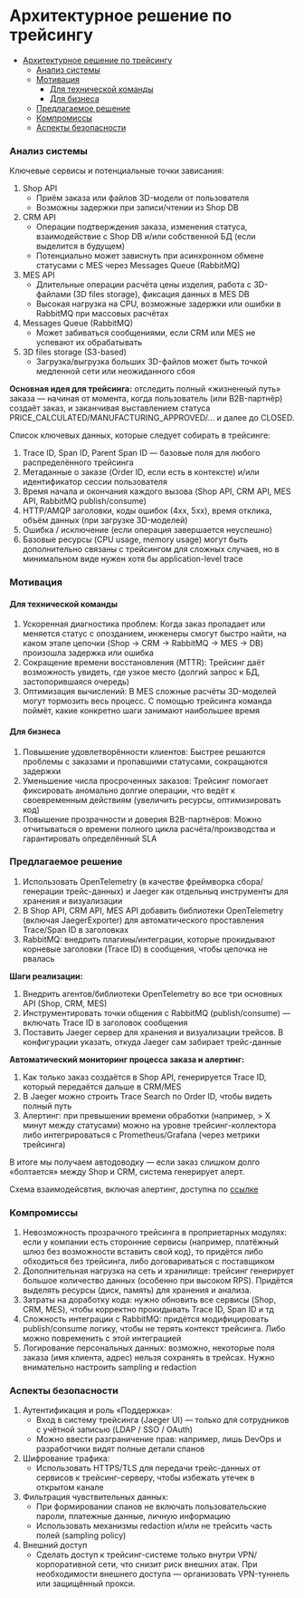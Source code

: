 # Архитектурное решение по трейсингу

- [Архитектурное решение по трейсингу](#архитектурное-решение-по-трейсингу)
    - [Анализ системы](#анализ-системы)
    - [Мотивация](#мотивация)
      - [Для технической команды](#для-технической-команды)
      - [Для бизнеса](#для-бизнеса)
    - [Предлагаемое решение](#предлагаемое-решение)
    - [Компромиссы](#компромиссы)
    - [Аспекты безопасности](#аспекты-безопасности)

### Анализ системы
Ключевые сервисы и потенциальные точки зависания:
1. Shop API
   - Приём заказа или файлов 3D-модели от пользователя
   - Возможны задержки при записи/чтении из Shop DB
2. CRM API
    - Операции подтверждения заказа, изменения статуса, взаимодействие с Shop DB и/или собственной БД (если выделится в будущем)
    - Потенциально может зависнуть при асинхронном обмене статусами с MES через Messages Queue (RabbitMQ)
3. MES API
   - Длительные операции расчёта цены изделия, работа с 3D-файлами (3D files storage), фиксация данных в MES DB
    - Высокая нагрузка на CPU, возможные задержки или ошибки в RabbitMQ при массовых расчётах
4. Messages Queue (RabbitMQ)
    - Может забиваться сообщениями, если CRM или MES не успевают их обрабатывать
5. 3D files storage (S3-based)
    - Загрузка/выгрузка больших 3D-файлов может быть точкой медленной сети или неожиданного сбоя

**Основная идея для трейсинга:** отследить полный «жизненный путь» заказа — начиная от момента, когда пользователь (или B2B-партнёр) создаёт заказ, и заканчивая выставлением статуса PRICE_CALCULATED/MANUFACTURING_APPROVED/... и далее до CLOSED.

Список ключевых данных, которые следует собирать в трейсинге:
1. Trace ID, Span ID, Parent Span ID — базовые поля для любого распределённого трейсинга
2. Метаданные о заказе (Order ID, если есть в контексте) и/или идентификатор сессии пользователя
3. Время начала и окончания каждого вызова (Shop API, CRM API, MES API, RabbitMQ publish/consume)
4. HTTP/AMQP заголовки, коды ошибок (4xx, 5xx), время отклика, объём данных (при загрузке 3D-моделей)
5. Ошибка / исключение (если операция завершается неуспешно)
6. Базовые ресурсы (CPU usage, memory usage) могут быть дополнительно связаны с трейсингом для сложных случаев, но в минимальном виде нужен хотя бы application-level trace

### Мотивация

#### Для технической команды
1. Ускоренная диагностика проблем: Когда заказ пропадает или меняется статус с опозданием, инженеры смогут быстро найти, на каком этапе цепочки (Shop → CRM → RabbitMQ → MES → DB) произошла задержка или ошибка
2. Сокращение времени восстановления (MTTR): Трейсинг даёт возможность увидеть, где узкое место (долгий запрос к БД, застопорившаяся очередь)
3. Оптимизация вычислений: В MES сложные расчёты 3D-моделей могут тормозить весь процесс. С помощью трейсинга команда поймёт, какие конкретно шаги занимают наибольшее время

#### Для бизнеса
1. Повышение удовлетворённости клиентов: Быстрее решаются проблемы с заказами и пропавшими статусами, сокращаются задержки
2. Уменьшение числа просроченных заказов: Трейсинг помогает фиксировать аномально долгие операции, что ведёт к своевременным действиям (увеличить ресурсы, оптимизировать код)
3. Повышение прозрачности и доверия B2B-партнёров: Можно отчитываться о времени полного цикла расчёта/производства и гарантировать определённый SLA

### Предлагаемое решение
1. Использовать OpenTelemetry (в качестве фреймворка сбора/генерации трейс-данных) и Jaeger как отдельныq инструменты для хранения и визуализации
2. В Shop API, CRM API, MES API добавить библиотеки OpenTelemetry (включая JaegerExporter) для автоматического проставления Trace/Span ID в заголовках
3. RabbitMQ: внедрить плагины/интеграции, которые прокидывают корневые заголовки (Trace ID) в сообщения, чтобы цепочка не рвалась

**Шаги реализации:**
1. Внедрить агентов/библиотеки OpenTelemetry во все три основных API (Shop, CRM, MES)
2. Инструментировать точки общения с RabbitMQ (publish/consume) — включать Trace ID в заголовок сообщения
3. Поставить Jaeger сервер для хранения и визуализации трейсов. В конфигурации указать, откуда Jaeger сам забирает трейс-данные

**Автоматический мониторинг процесса заказа и алертинг:**
1. Как только заказ создаётся в Shop API, генерируется Trace ID, который передаётся дальше в CRM/MES
2. В Jaeger можно строить Trace Search по Order ID, чтобы видеть полный путь
3. Алертинг: при превышении времени обработки (например, > X минут между статусами) можно на уровне трейсинг-коллектора либо интегрироваться с Prometheus/Grafana (через метрики трейсинга)

В итоге мы получаем автодоводку — если заказ слишком долго «болтается» между Shop и CRM, система генерирует алерт.

Схема взаимодейсвтия, включая алертинг, доступна по [ссылке](https://drive.google.com/file/d/1BLPll-I_Hu-SHWMi0AypVTMqXRWG7mZ8/view?usp=sharing)

### Компромиссы
1. Невозможность прозрачного трейсинга в проприетарных модулях: если у компании есть сторонние сервисы (например, платёжный шлюз без возможности вставить свой код), то придётся либо обходиться без трейсинга, либо договариваться с поставщиком
2. Дополнительная нагрузка на сеть и хранилище: трейсинг генерирует большое количество данных (особенно при высоком RPS). Придётся выделять ресурсы (диск, память) для хранения и анализа.
3. Затраты на доработку кода: нужно обновить все сервисы (Shop, CRM, MES), чтобы корректно прокидывать Trace ID, Span ID и тд
4. Сложность интеграции с RabbitMQ: придётся модифицировать publish/consume логику, чтобы не терять контекст трейсинга. Либо можно повременить с этой интеграцией
5. Логирование персональных данных: возможно, некоторые поля заказа (имя клиента, адрес) нельзя сохранять в трейсах. Нужно внимательно настроить sampling и redaction

### Аспекты безопасности
1. Аутентификация и роль «Поддержка»:
   - Вход в систему трейсинга (Jaeger UI) — только для сотрудников с учётной записью (LDAP / SSO / OAuth)
   - Можно ввести разграничение прав: например, лишь DevOps и разработчики видят полные детали спанов
2. Шифрование трафика:
    - Использовать HTTPS/TLS для передачи трейс-данных от сервисов к трейсинг-серверу, чтобы избежать утечек в открытом канале
3. Фильтрация чувствительных данных:
   - При формировании спанов не включать пользовательские пароли, платежные данные, личную информацию
   - Использовать механизмы redaction и/или не трейсить часть полей (sampling policy)
4. Внешний доступ
   - Сделать доступ к трейсинг-системе только внутри VPN/корпоративной сети, что снизит риск внешних атак. При необходимости внешнего доступа — организовать VPN-туннель или защищённый прокси.
